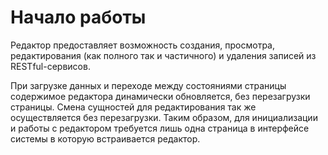 # Начало работы

Редактор предоставляет возможность создания, просмотра, редактирования (как полного так и частичного) и удаления
записей из RESTful-сервисов.

При загрузке данных и переходе между состояниями страницы содержимое редактора динамически обновляется, без перезагрузки
страницы. Смена сущностей для редактирования так же осуществляется без перезагрузки. Таким образом, для инициализации
и работы с редактором требуется лишь одна страница в интерфейсе системы в которую встраивается редактор.